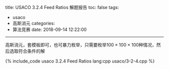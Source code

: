 title: USACO 3.2.4 Feed Ratios 解题报告
toc: false
tags:
  - usaco
  - 高斯消元
categories:
  - 算法竞赛
date: 2018-09-14 12:22:00
---

高斯消元，套模板即可，也可暴力枚举，只需要枚举$100 \times 100 \times 100$种情况，然后选取符合条件的解

{% include_code usaco 3.2.4 Feed Ratios lang:cpp usaco/3-2-4.cpp %}